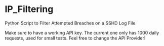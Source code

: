 # IP_Filtering
Python Script to Filter Attempted Breaches on a SSHD Log File

Make sure to have a working API key. The current one only has 1000 daily requests, used for small tests.
Feel free to change the API Provider!
